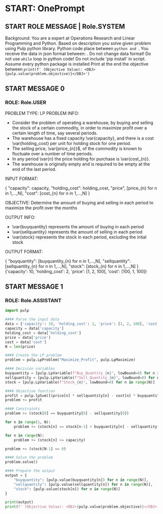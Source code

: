 # START: OnePrompt 
## START ROLE MESSAGE | Role.SYSTEM 
Background: You are a expert at Operations Research and Linear Programming and Python. Based on description you solve given problem using Pulp python library. Python code place between ```python and ```. You receive the data in json format between: <DATA></DATA>. Do not change data format! Do not use `while` loop in python code! Do not include 'pip install' in script. Assume every python package is installed Print at the end the objective between <OBJ></OBJ> `print(f' (Objective Value): <OBJ>{pulp.value(problem.objective)}</OBJ>')`  
## START MESSAGE 0 
### ROLE: Role.USER
<DESCRIPTION>
PROBLEM TYPE: LP
PROBLEM INFO:

- Consider the problem of operating a warehouse, by buying and selling the stock of a certain commodity, in order to maximize profit over a certain length of time, say several periods.
- The warehouse has a fixed capacity \var{capacity}, and there is a cost \var{holding_cost} per unit for holding stock for one period.
- The selling price, \var{price_{n}}$, of the commodity is known to fluctuate over a number of time periods. 
- In any period \var{n} the price holding for purchase is \var{cost_{n}}.
- The warehouse is originally empty and is required to be empty at the end of the last period.

INPUT FORMAT:

{
	"capacity": capacity,
	"holding_cost": holding_cost,
	"price", [price_{n} for n in 1,...,N],
	"cost": [cost_{n} for n in 1,...,N]
}


OBJECTIVE: Determine the amount of buying and selling in each period to maximize the profit over the months

OUTPUT INFO:

- \var{buyquantity} represents the amount of buying in each period
- \var{sellquantity} represents the amount of selling in each period
- \var{stock} represents the stock in each period, excluding the intial stock

OUTPUT FORMAT:

{
	"buyquantity": [buyquantity_{n} for n in 1,...,N],
	"sellquantity": [sellquantity_{n} for n in 1,...,N],
	"stock": [stock_{n} for n in 1,...,N]
}
</DESCRIPTION>
<DATA>
{'capacity': 10, 'holding_cost': 2, 'price': [1, 2, 100], 'cost': [100, 1, 100]}</DATA>


## START MESSAGE 1 
### ROLE: Role.ASSISTANT
```python
import pulp

#### Parse the input data
data = {'capacity': 10, 'holding_cost': 2, 'price': [1, 2, 100], 'cost': [100, 1, 100]}
capacity = data['capacity']
holding_cost = data['holding_cost']
price = data['price']
cost = data['cost']
N = len(price)

#### Create the LP problem
problem = pulp.LpProblem("Maximize_Profit", pulp.LpMaximize)

#### Decision variables
buyquantity = [pulp.LpVariable(f"Buy_Quantity_{n}", lowBound=0) for n in range(N)]
sellquantity = [pulp.LpVariable(f"Sell_Quantity_{n}", lowBound=0) for n in range(N)]
stock = [pulp.LpVariable(f"Stock_{n}", lowBound=0) for n in range(N)]

#### Objective function
profit = pulp.lpSum([(price[n] * sellquantity[n] - cost[n] * buyquantity[n] - holding_cost * stock[n]) for n in range(N)])
problem += profit

#### Constraints
problem += (stock[0] == buyquantity[0] - sellquantity[0])

for n in range(1, N):
    problem += (stock[n] == stock[n-1] + buyquantity[n] - sellquantity[n])

for n in range(N):
    problem += (stock[n] <= capacity)

problem += (stock[N-1] == 0)

#### Solve the problem
problem.solve()

#### Prepare the output
output = {
    "buyquantity": [pulp.value(buyquantity[n]) for n in range(N)],
    "sellquantity": [pulp.value(sellquantity[n]) for n in range(N)],
    "stock": [pulp.value(stock[n]) for n in range(N)]
}

print(output)
print(f' (Objective Value): <OBJ>{pulp.value(problem.objective)}</OBJ>')
```


